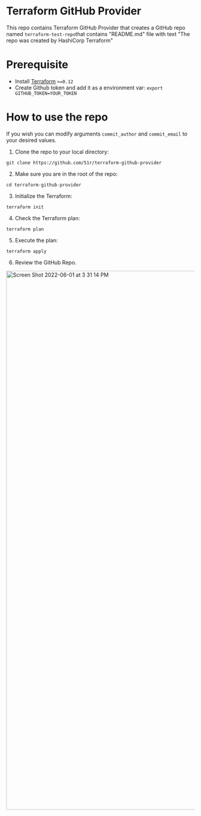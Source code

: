 # Terraform GitHub Provider

This repo contains Terraform GitHub Provider that creates a GitHub repo named `terraform-test-repo`that contains "README.md" file with text "The repo was created by HashiCorp Terraform"


# Prerequisite

* Install [Terraform](https://www.terraform.io/downloads.html) `>=0.12`
* Create Github token and add it as a environment var:
`export GITHUB_TOKEN=YOUR_TOKEN`

# How to use the repo

If you wish you can modify arguments `commit_author` and `commit_email` to your desired values.

1. Clone the repo to your local directory:
```
git clone https://github.com/51r/terraform-github-provider
```

2. Make sure you are in the root of the repo:
```
cd terraform-github-provider
```

3. Initialize the Terraform:
```
terraform init
```

4. Check the Terraform plan:
```
terraform plan
```

5. Execute the plan:
```
terraform apply
```

6. Review the GitHub Repo.

<img width="1437" alt="Screen Shot 2022-06-01 at 3 31 14 PM" src="https://user-images.githubusercontent.com/52199951/171404956-f19640ca-038e-476a-92e7-9fac014a79ce.png">
